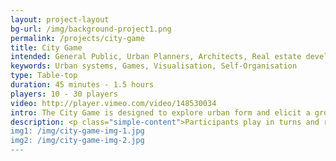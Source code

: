 ```yaml
---
layout: project-layout
bg-url: /img/background-project1.png
permalink: /projects/city-game
title: City Game
intended: General Public, Urban Planners, Architects, Real estate developers
keywords: Urban systems, Games, Visualisation, Self-Organisation
type: Table-top
duration: 45 minutes - 1.5 hours
players: 10 - 30 players
video: http://player.vimeo.com/video/148530034
intro: The City Game is designed to explore urban form and elicit a group/individual's preferences about their city.
description: <p class="simple-content">Participants play in turns and react to each others' actions, and in doing so create a dynamic that is absent in traditional participation/feedback processes. The game allows for experiments with various design alternatives. Players can experiment with different policies and rules, observe various patterns that emerge and contrast different emerging scenarios.</p><p class="simple-content">In the game, participants take turns to build their city and witness the evolution of the city visually in real-time. We have multiple variants of the City Game. In one of the variants, the participants are given one simple rule: they have to inform the rest of the group, what they are building.<p/>
img1: /img/city-game-img-1.jpg
img2: /img/city-game-img-2.jpg
---
```

